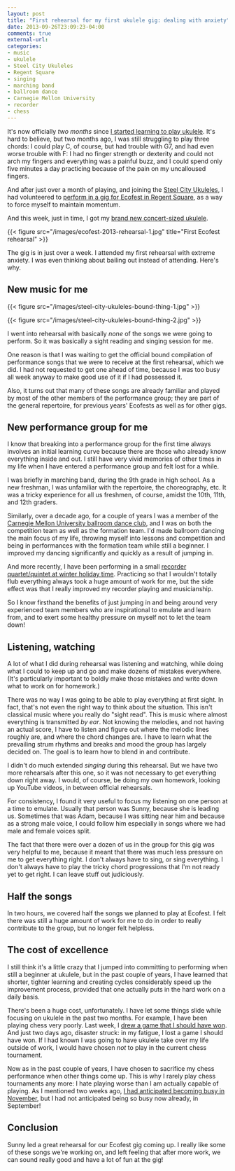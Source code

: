 ```yaml
---
layout: post
title: "First rehearsal for my first ukulele gig: dealing with anxiety"
date: 2013-09-26T23:09:23-04:00
comments: true
external-url: 
categories: 
- music
- ukulele
- Steel City Ukuleles
- Regent Square
- singing
- marching band
- ballroom dance
- Carnegie Mellon University
- recorder
- chess
---
```

It's now officially *two months* since [I started learning to play ukulele](/blog/2013/08/23/another-unexpected-life-change-one-month-of-learning-to-play-ukulele/). It's hard to believe, but two months ago, I was still struggling to play three chords: I could play C, of course, but had trouble with G7, and had even worse trouble with F: I had no finger strength or dexterity and could not arch my fingers and everything was a painful buzz, and I could spend only five minutes a day practicing because of the pain on my uncalloused fingers.

And after just over a month of playing, and joining the [Steel City Ukuleles](http://www.meetup.com/Steel-City-Ukuleles/), I had volunteered to [perform in a gig for Ecofest in Regent Square](/blog/2013/09/04/my-second-meeting-of-the-steel-city-ukuleles/), as a way to force myself to maintain momentum.

And this week, just in time, I got my [brand new concert-sized ukulele](/blog/2013/09/23/finally-got-a-nice-new-ukulele-mainland-classic-mahogany-concert/).

{{< figure src="/images/ecofest-2013-rehearsal-1.jpg" title="First Ecofest rehearsal" >}}

The gig is in just over a week. I attended my first rehearsal with extreme anxiety. I was even thinking about bailing out instead of attending. Here's why.

<!--more-->

## New music for me

{{< figure src="/images/steel-city-ukuleles-bound-thing-1.jpg" >}}

{{< figure src="/images/steel-city-ukuleles-bound-thing-2.jpg" >}}

I went into rehearsal with basically *none* of the songs we were going to perform. So it was basically a sight reading and singing session for me.

One reason is that I was waiting to get the official bound compilation of performance songs that we were to receive at the first rehearsal, which we did. I had not requested to get one ahead of time, because I was too busy all week anyway to make good use of it if I had possessed it.

Also, it turns out that many of these songs are already familiar and played by most of the other members of the performance group; they are part of the general repertoire, for previous years' Ecofests as well as for other gigs.

## New performance group for me

I know that breaking into a performance group for the first time always involves an initial learning curve because there are those who already know everything inside and out. I still have very vivid memories of other times in my life when I have entered a performance group and felt lost for a while.

I was briefly in marching band, during the 9th grade in high school. As a new freshman, I was unfamiliar with the repertoire, the choreography, etc. It was a tricky experience for all us freshmen, of course, amidst the 10th, 11th, and 12th graders.

Similarly, over a decade ago, for a couple of years I was a member of the [Carnegie Mellon University ballroom dance club](http://cmubdc.org/), and I was on both the competition team as well as the formation team. I'd made ballroom dancing the main focus of my life, throwing myself into lessons and competition and being in performances with the formation team while still a beginner. I improved my dancing significantly and quickly as a result of jumping in.

And more recently, I have been performing in a small [recorder quartet/quintet at winter holiday time](/blog/2012/12/09/playing-music-on-recorders-at-a-phipps-conservatory-candlelight-evening/). Practicing so that I wouldn't totally flub everything always took a huge amount of work for me, but the side effect was that I really improved my recorder playing and musicianship.

So I know firsthand the benefits of just jumping in and being around very experienced team members who are inspirational to emulate and learn from, and to exert some healthy pressure on myself not to let the team down!

## Listening, watching

A lot of what I did during rehearsal was listening and watching, while doing what I could to keep up and go and make dozens of mistakes everywhere. (It's particularly important to boldly make those mistakes and write down what to work on for homework.)

There was no way I was going to be able to play everything at first sight. In fact, that's not even the right way to think about the situation. This isn't classical music where you really do "sight read". This is music where almost everything is transmitted *by ear*. Not knowing the melodies, and not having an actual score, I have to listen and figure out where the melodic lines roughly are, and where the chord changes are. I have to learn what the prevailing strum rhythms and breaks and mood the group has largely decided on. The goal is to learn how to blend in and contribute.

I didn't do much extended *singing* during this rehearsal. But we have two more rehearsals after this one, so it was not necessary to get everything down right away. I would, of course, be doing my own homework, looking up YouTube videos, in between official rehearsals.

For consistency, I found it very useful to focus my listening on one person at a time to emulate. Usually that person was Sunny, because she is leading us. Sometimes that was Adam, because I was sitting near him and because as a strong male voice, I could follow him especially in songs where we had male and female voices split.

The fact that there were over a dozen of us in the group for this gig was very helpful to me, because it meant that there was much less pressure on me to get everything right. I don't always have to sing, or sing everything. I don't always have to play the tricky chord progressions that I'm not ready yet to get right. I can leave stuff out judiciously.

## Half the songs

In two hours, we covered half the songs we planned to play at Ecofest. I felt there was still a huge amount of work for me to do in order to really contribute to the group, but no longer felt helpless.

## The cost of excellence

I still think it's a little crazy that I jumped into committing to performing when still a beginner at ukulele, but in the past couple of years, I have learned that shorter, tighter learning and creating cycles considerably speed up the improvement process, provided that one actually puts in the hard work on a daily basis.

There's been a huge cost, unfortunately. I have let some things slide while focusing on ukulele in the past two months. For example, I have been playing chess very poorly. Last week, I [drew a game that I should have won](/blog/2013/09/26/the-chess-improver-the-psychology-of-not-winning-the-won-game/). And just two days ago, disaster struck: in my fatigue, I lost a game I should have won. If I had known I was going to have ukulele take over my life outside of work, I would have chosen *not* to play in the current chess tournament.

Now as in the past couple of years, I have chosen to sacrifice my chess performance when other things come up. This is why I rarely play chess tournaments any more: I hate playing worse than I am actually capable of playing. As I mentioned two weeks ago, [I had anticipated becoming busy in November](/blog/2013/09/15/saying-no-on-not-playing-in-the-pittsburgh-chess-league-this-season-for-the-cmu-tartans/), but I had not anticipated being so busy now already, in September!

## Conclusion

Sunny led a great rehearsal for our Ecofest gig coming up. I really like some of these songs we're working on, and left feeling that after more work, we can sound really good and have a lot of fun at the gig!
